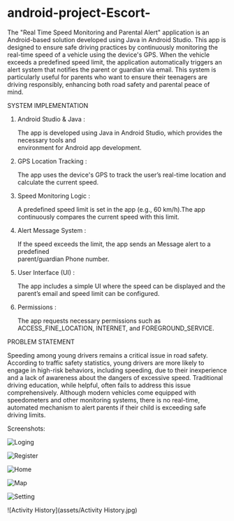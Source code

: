 # android-project-Escort-


The "Real Time Speed Monitoring and Parental Alert" application is an Android-based solution developed using Java in Android Studio. This app is designed to ensure safe driving practices by continuously monitoring the real-time speed of a vehicle using the device's GPS. When the vehicle exceeds a predefined speed limit, the application automatically triggers an alert system that notifies the parent or guardian via email. This system is particularly useful for parents who want to ensure their teenagers are driving responsibly, enhancing both road safety and parental peace of mind.

SYSTEM IMPLEMENTATION

1. Android Studio & Java :

    The app is developed using Java in Android Studio, which provides the necessary tools and  
    environment for Android app development.

2. GPS Location Tracking :

    The app uses the device's GPS to track the user’s real-time location and calculate the current 
    speed.

3. Speed Monitoring Logic :

    A predefined speed limit is set in the app (e.g., 60 km/h).The app continuously compares the 
    current speed with this limit.
   
5. Alert Message System :

    If the speed exceeds the limit, the app sends an Message alert to a predefined  
    parent/guardian Phone number.

6. User Interface (UI) :

    The app includes a simple UI where the speed can be displayed and the parent’s email and 
    speed limit can be configured.

7. Permissions :

    The app requests necessary permissions such as ACCESS_FINE_LOCATION, INTERNET, 
    and FOREGROUND_SERVICE.
   
PROBLEM STATEMENT

Speeding among young drivers remains a critical issue in road safety. According to traffic safety statistics, young drivers are more likely to engage in high-risk behaviors, including speeding, due to their inexperience and a lack of awareness about the dangers of excessive speed. Traditional driving education, while helpful, often fails to address this issue comprehensively. Although modern vehicles come equipped with speedometers and other monitoring systems, there is no real-time, automated mechanism to alert parents if their child is exceeding safe driving limits. 

Screenshots:

![Loging]()

![Register]()

![Home]()

![Map]()

![Setting](assets/Setting.jpg)

![Activity History](assets/Activity History.jpg)









